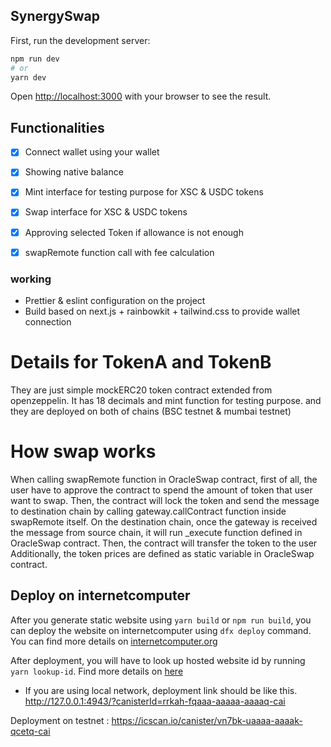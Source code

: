 ## SynergySwap

First, run the development server:

```bash
npm run dev
# or
yarn dev
```

Open [http://localhost:3000](http://localhost:3000) with your browser to see the result.

## Functionalities

- [x] Connect wallet using your wallet
- [x] Showing native balance
- [x] Mint interface for testing purpose for XSC & USDC tokens
- [x] Swap interface for XSC & USDC tokens
- [x] Approving selected Token if allowance is not enough
- [x] swapRemote function call with fee calculation


### working
- Prettier & eslint configuration on the project
- Build based on next.js + rainbowkit + tailwind.css to provide wallet connection

# Details for TokenA and TokenB
They are just simple mockERC20 token contract extended from openzeppelin. It has 18 decimals and mint function for testing purpose. and they are deployed on both of chains (BSC testnet & mumbai testnet)

# How swap works
When calling swapRemote function in OracleSwap contract, first of all, the user have to approve the contract to spend the amount of token that user want to swap. Then, the contract will lock the token and send the message to destination chain by calling gateway.callContract function inside swapRemote itself.
On the destination chain, once the gateway is received the message from source chain, it will run _execute function defined in OracleSwap contract. Then, the contract will transfer the token to the user
Additionally, the token prices are defined as static variable in OracleSwap contract.

## Deploy on internetcomputer
After you generate static website using `yarn build` or `npm run build`, you can deploy the website on internetcomputer using `dfx deploy` command. You can find more details on [internetcomputer.org](https://internetcomputer.org/docs/current/samples/host-a-website)

After deployment, you will have to look up hosted website id by running `yarn lookup-id`. Find more details on [here](https://internetcomputer.org/docs/current/samples/host-a-website#see-your-live-website)

* If you are using local network, deployment link should be like this.
http://127.0.0.1:4943/?canisterId=rrkah-fqaaa-aaaaa-aaaaq-cai

Deployment on testnet : 
https://icscan.io/canister/vn7bk-uaaaa-aaaak-qcetq-cai 
